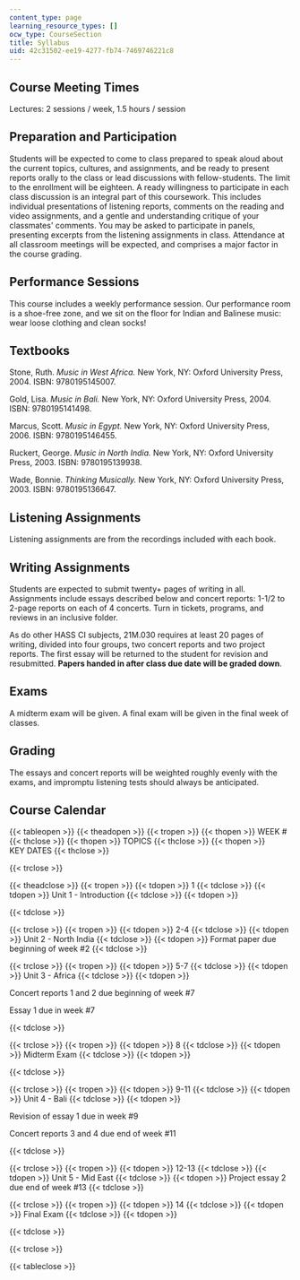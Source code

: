 ```yaml
---
content_type: page
learning_resource_types: []
ocw_type: CourseSection
title: Syllabus
uid: 42c31502-ee19-4277-fb74-7469746221c8
---
```


Course Meeting Times
--------------------

Lectures: 2 sessions / week, 1.5 hours / session

Preparation and Participation
-----------------------------

Students will be expected to come to class prepared to speak aloud about the current topics, cultures, and assignments, and be ready to present reports orally to the class or lead discussions with fellow-students. The limit to the enrollment will be eighteen. A ready willingness to participate in each class discussion is an integral part of this coursework. This includes individual presentations of listening reports, comments on the reading and video assignments, and a gentle and understanding critique of your classmates' comments. You may be asked to participate in panels, presenting excerpts from the listening assignments in class. Attendance at all classroom meetings will be expected, and comprises a major factor in the course grading.

Performance Sessions
--------------------

This course includes a weekly performance session. Our performance room is a shoe-free zone, and we sit on the floor for Indian and Balinese music: wear loose clothing and clean socks!

Textbooks
---------

Stone, Ruth. _Music in West Africa._ New York, NY: Oxford University Press, 2004. ISBN: 9780195145007.

Gold, Lisa. _Music in Bali._ New York, NY: Oxford University Press, 2004. ISBN: 9780195141498.

Marcus, Scott. _Music in Egypt._ New York, NY: Oxford University Press, 2006. ISBN: 9780195146455.

Ruckert, George. _Music in North India._ New York, NY: Oxford University Press, 2003. ISBN: 9780195139938.

Wade, Bonnie. _Thinking Musically._ New York, NY: Oxford University Press, 2003. ISBN: 9780195136647.

Listening Assignments
---------------------

Listening assignments are from the recordings included with each book.

Writing Assignments
-------------------

Students are expected to submit twenty+ pages of writing in all. Assignments include essays described below and concert reports: 1-1/2 to 2-page reports on each of 4 concerts. Turn in tickets, programs, and reviews in an inclusive folder.

As do other HASS CI subjects, 21M.030 requires at least 20 pages of writing, divided into four groups, two concert reports and two project reports. The first essay will be returned to the student for revision and resubmitted. **Papers handed in after class due date will be graded down**.

Exams
-----

A midterm exam will be given. A final exam will be given in the final week of classes.

Grading
-------

The essays and concert reports will be weighted roughly evenly with the exams, and impromptu listening tests should always be anticipated.

Course Calendar
---------------

{{< tableopen >}}
{{< theadopen >}}
{{< tropen >}}
{{< thopen >}}
WEEK #
{{< thclose >}}
{{< thopen >}}
TOPICS
{{< thclose >}}
{{< thopen >}}
KEY DATES
{{< thclose >}}

{{< trclose >}}

{{< theadclose >}}
{{< tropen >}}
{{< tdopen >}}
1
{{< tdclose >}}
{{< tdopen >}}
Unit 1 - Introduction
{{< tdclose >}}
{{< tdopen >}}

{{< tdclose >}}

{{< trclose >}}
{{< tropen >}}
{{< tdopen >}}
2-4
{{< tdclose >}}
{{< tdopen >}}
Unit 2 - North India
{{< tdclose >}}
{{< tdopen >}}
Format paper due beginning of week #2
{{< tdclose >}}

{{< trclose >}}
{{< tropen >}}
{{< tdopen >}}
5-7
{{< tdclose >}}
{{< tdopen >}}
Unit 3 - Africa
{{< tdclose >}}
{{< tdopen >}}


Concert reports 1 and 2 due beginning of week #7

Essay 1 due in week #7


{{< tdclose >}}

{{< trclose >}}
{{< tropen >}}
{{< tdopen >}}
8
{{< tdclose >}}
{{< tdopen >}}
Midterm Exam
{{< tdclose >}}
{{< tdopen >}}

{{< tdclose >}}

{{< trclose >}}
{{< tropen >}}
{{< tdopen >}}
9-11
{{< tdclose >}}
{{< tdopen >}}
Unit 4 - Bali
{{< tdclose >}}
{{< tdopen >}}


Revision of essay 1 due in week #9

Concert reports 3 and 4 due end of week #11


{{< tdclose >}}

{{< trclose >}}
{{< tropen >}}
{{< tdopen >}}
12-13
{{< tdclose >}}
{{< tdopen >}}
Unit 5 - Mid East
{{< tdclose >}}
{{< tdopen >}}
Project essay 2 due end of week #13
{{< tdclose >}}

{{< trclose >}}
{{< tropen >}}
{{< tdopen >}}
14
{{< tdclose >}}
{{< tdopen >}}
Final Exam
{{< tdclose >}}
{{< tdopen >}}

{{< tdclose >}}

{{< trclose >}}

{{< tableclose >}}